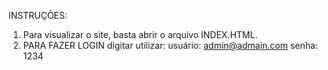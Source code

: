 INSTRUÇÕES:

1. Para visualizar o site, basta abrir o arquivo INDEX.HTML.
2. PARA FAZER LOGIN digitar utilizar:
   usuário: admin@admain.com
   senha: 1234
